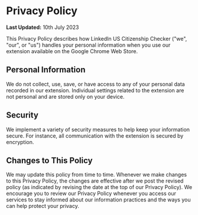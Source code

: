 # Privacy Policy

**Last Updated:** 10th July 2023

This Privacy Policy describes how LinkedIn US Citizenship Checker  ("we", "our", or "us") handles your personal information when you use our extension available on the Google Chrome Web Store.

## Personal Information

We do not collect, use, save, or have access to any of your personal data recorded in our extension. Individual settings related to the extension are not personal and are stored only on your device.

## Security

We implement a variety of security measures to help keep your information secure. For instance, all communication with the extension is secured by encryption.

## Changes to This Policy

We may update this policy from time to time. Whenever we make changes to this Privacy Policy, the changes are effective after we post the revised policy (as indicated by revising the date at the top of our Privacy Policy). We encourage you to review our Privacy Policy whenever you access our services to stay informed about our information practices and the ways you can help protect your privacy.
